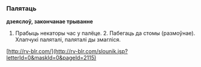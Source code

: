 ### Палятаць
**дзеяслоў, закончанае трыванне**

1. Прабыць некаторы час у палёце. 2. Пабегаць да стомы (размоўнае). Хлапчукі паляталі, паляталі ды змагліся.

<a rel="author">[http://rv-blr.com/](http://rv-blr.com/slounik.jsp?letterId=0&maskId=0&pageId=2115)</a>
